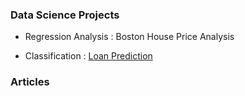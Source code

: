 ### Data Science Projects

* Regression Analysis : Boston House Price Analysis 

* Classification : [Loan Prediction](https://github.com/sanatdas/Loan-Prediction)




### Articles
